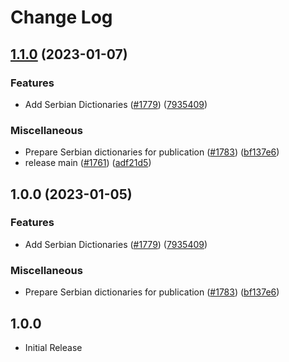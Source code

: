 # Change Log

## [1.1.0](https://github.com/ttasovac/cspell-dicts/compare/@cspell/dict-sr-cyrl-v1.0.0...@cspell/dict-sr-cyrl@1.1.0) (2023-01-07)


### Features

* Add Serbian Dictionaries ([#1779](https://github.com/ttasovac/cspell-dicts/issues/1779)) ([7935409](https://github.com/ttasovac/cspell-dicts/commit/79354094c063ecf3d70b98a5c9d53756b1a06233))


### Miscellaneous

* Prepare Serbian dictionaries for publication ([#1783](https://github.com/ttasovac/cspell-dicts/issues/1783)) ([bf137e6](https://github.com/ttasovac/cspell-dicts/commit/bf137e648670cc58670bb859510711ddfda16c33))
* release main ([#1761](https://github.com/ttasovac/cspell-dicts/issues/1761)) ([adf21d5](https://github.com/ttasovac/cspell-dicts/commit/adf21d5f6c5e7fd89674b400e12f82104258e5c5))

## 1.0.0 (2023-01-05)


### Features

* Add Serbian Dictionaries ([#1779](https://github.com/streetsidesoftware/cspell-dicts/issues/1779)) ([7935409](https://github.com/streetsidesoftware/cspell-dicts/commit/79354094c063ecf3d70b98a5c9d53756b1a06233))


### Miscellaneous

* Prepare Serbian dictionaries for publication ([#1783](https://github.com/streetsidesoftware/cspell-dicts/issues/1783)) ([bf137e6](https://github.com/streetsidesoftware/cspell-dicts/commit/bf137e648670cc58670bb859510711ddfda16c33))

## 1.0.0

- Initial Release
